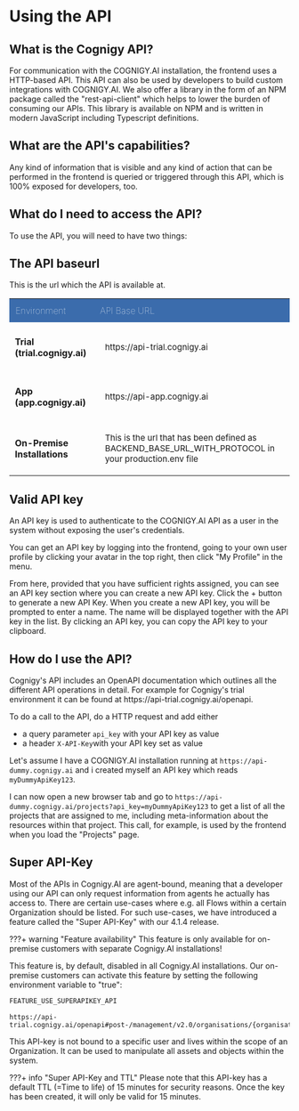 # Using the API

<!-- table styling -->
<style>
table {
  width: 100%;
}
table th {
  background: #3b6cac;
  color: white;
  padding: 11px; 
  font-size: 16px; 
  text-align: left; 
  font-weight: lighter;
}
 table td {
  padding: 20px;
  font-size: 15px;
}
 table .type {
   font-weight: bold;
   font-size: 16px;
 }
</style>

## What is the Cognigy API?

<div class="divider"></div>


For communication with the COGNIGY.AI installation, the frontend uses a HTTP-based API.
This API can also be used by developers to build custom integrations with COGNIGY.AI. We also offer a library in the form of an NPM package called the "rest-api-client" which helps to lower the burden of consuming our APIs. This library is available on NPM and is written in modern JavaScript including Typescript definitions.

## What are the API's capabilities?

<div class="divider"></div>

Any kind of information that is visible and any kind of action that can be performed in the frontend is queried or triggered through this API, which is 100% exposed for developers, too. 

## What do I need to access the API?

<div class="divider"></div>


To use the API, you will need to have two things:

## The API baseurl
This is the url which the API is available at.

<table>
	<tbody>
		<tr>
			<th>Environment</th>
			<th>API Base URL</th>
		</tr>
		<tr>
			<td class="type" style="vertical-align: middle; padding: 10px;">Trial (trial.cognigy.ai)</td>
			<td style="padding: 20px;"><p>https://api-trial.cognigy.ai</p>
			</td>
		</tr>
		<tr>
			<td class="type" style="vertical-align: middle; padding: 10px;">App (app.cognigy.ai)</td>
			<td style="padding: 20px;"><p>https://api-app.cognigy.ai</p>
			</td>
		</tr>
		<tr>
			<td class="type" style="vertical-align: middle; padding: 10px;">On-Premise Installations</td>
			<td style="padding: 20px;">This is the url that has been defined as BACKEND_BASE_URL_WITH_PROTOCOL in your production.env file</td>
		</tr>
	</tbody>
</table>

## Valid API key

An API key is used to authenticate to the COGNIGY.AI API as a user in the system without exposing the user's credentials.

You can get an API key by logging into the frontend, going to your own user profile by clicking your avatar in the top right, then click "My Profile" in the menu.

From here, provided that you have sufficient rights assigned, you can see an API key section where you can create a new API key. Click the + button to generate a new API Key. When you create a new API key, you will be prompted to enter a name. The name will be displayed together with the API key in the list.
By clicking an API key, you can copy the API key to your clipboard.

<div style="margin-bottom: 120px"/>

## How do I use the API?
<div class="divider"></div>
Cognigy's API includes an OpenAPI documentation which outlines all the different API operations in detail. For example for Cognigy's trial environment it can be found at https://api-trial.cognigy.ai/openapi.

To do a call to the API, do a HTTP request and add either
- a query parameter `api_key` with your API key as value
- a header `X-API-Key`with your API key set as value

Let's assume I have a COGNIGY.AI installation running at `https://api-dummy.cognigy.ai` and i created myself an API key which reads `myDummyApiKey123`. 

I can now open a new browser tab and go to `https://api-dummy.cognigy.ai/projects?api_key=myDummyApiKey123` to get a list of all the projects that are assigned to me, including meta-information about the resources within that project.
This call, for example, is used by the frontend when you load the "Projects" page.

## Super API-Key

<div class="divider"></div>

Most of the APIs in Cognigy.AI are agent-bound, meaning that a developer using our API can only request information from agents he actually has access to. There are certain use-cases where e.g. all Flows within a certain Organization should be listed. For such use-cases, we have introduced a feature called the "Super API-Key" with our 4.1.4 release.

???+ warning "Feature availability"
    This feature is only available for on-premise customers with separate Cognigy.AI installations!

This feature is, by default, disabled in all Cognigy.AI installations. Our on-premise customers can activate this feature by setting the following environment variable to "true":

````JavaScript
FEATURE_USE_SUPERAPIKEY_API
````

````
https://api-trial.cognigy.ai/openapi#post-/management/v2.0/organisations/{organisationId}/apikeys
````

This API-key is not bound to a specific user and lives within the scope of an Organization. It can be used to manipulate all assets and objects within the system.

???+ info "Super API-Key and TTL"
    Please note that this API-key has a default TTL (=Time to life) of 15 minutes for security reasons. Once the key has been created, it will only be valid for 15 minutes.